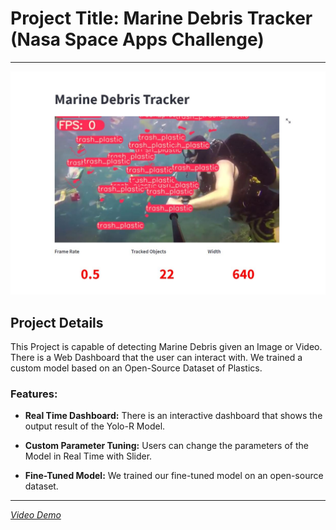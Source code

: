 # Project Title: Marine Debris Tracker (Nasa Space Apps Challenge)
---
![RoboRover](main_dashboard.JPG)

## Project Details

This Project is capable of detecting Marine Debris given an Image or Video. There is a Web Dashboard that the user can interact with. We trained a custom model based on an Open-Source Dataset of Plastics.

### Features:

- **Real Time Dashboard:** There is an interactive dashboard that shows the output result  of the Yolo-R Model.

- **Custom Parameter Tuning:** Users can change the parameters of the Model in Real Time with Slider.

- **Fine-Tuned Model:** We trained our fine-tuned model on an open-source dataset.

---
*[Video Demo]([https://www.google.com](https://www.youtube.com/watch?v=-AU7yHlmT-o)https://www.youtube.com/watch?v=-AU7yHlmT-o)*

